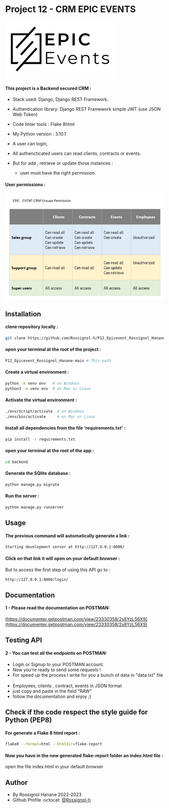 # Project 12 - CRM EPIC EVENTS

![Logo](.backend/../backend/static/logo.png)

 #### This project is a Backend secured CRM  :

- Stack used: Django, Django REST Framework.
- Authentication library: Django REST Framework simple JWT (use JSON Web Token)
- Code linter tools : Flake 8html
- My Python version : 3.10.1

- A user can login,
- All authencticated users can read clients, contracts or events.
- But for add , retrieve or update those instances :
  - user must have the right permission.

 #### User permissions :

![All permisiions](.backend/../backend/static/groups.png)


## Installation

#### clone repository locally :

```bash
git clone https://github.com/Rossignol-h/P12_Epicevent_Rossignol_Hanane.git
```

#### open your terminal at the root of the project :

```bash
P12_Epicevent_Rossignol_Hanane-main # This path
```

#### Create a virtual environment :

```bash
python -m venv env   # on Windows
python3 -m venv env  # on Mac or Linux
```

#### Activate the virtual environment :
```bash
./env/Script/activate  # on Windows
./env/bin/activate     # on Mac or Linux
```

#### Install all dependencies from the file 'requirements.txt' :
```bash
pip install -r requirements.txt
```
#### open your terminal at the root of the app  :

```bash
cd backend
```

#### Generate the SQlite database :
```bash
python manage.py migrate
```

#### Run the server :
```bash
python manage.py runserver
```

## Usage 

#### The previous command will automatically generate a link :
```bash
Starting development server at http://127.0.0.1:8000/  
```

#### Click on that link it will open on your default browser :

But to access the first step of using this API go to :

```bash
http://127.0.0.1:8000/login/ 
```

## Documentation  

#### 1 - Please read the documentation on POSTMAN:

[https://documenter.getpostman.com/view/23330358/2s8YzL56X9](https://documenter.getpostman.com/view/23330358/2s8YzL56X9)

## Testing API 

#### 2 - You can test all the endpoints on POSTMAN: 
- Login or Signup to your POSTMAN account.
- Now you're ready to send some requests !
- For speed up the process I write for you a bunch of data in "data.txt" file :
- Employees, clients , contract, events in JSON format
- just copy and paste in the field "RAW"
- follow the documentation and enjoy ;)

## Check if the code respect the style guide for Python (PEP8)

#### For generate a Flake 8 html report :
```bash
flake8 --format=html --htmldir=flake-report
```

#### Now you have in the new generated flake-report folder an index.html file :

open the file index.html in your default browser

## Author

- By Rossignol Hanane 2022-2023 
- Github Profile :octocat: [@Rossignol-h](https://github.com/Rossignol-h)